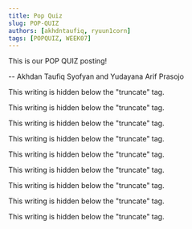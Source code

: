 ```yaml
---
title: Pop Quiz
slug: POP-QUIZ
authors: [akhdntaufiq, ryuun1corn]
tags: [POPQUIZ, WEEK07]
---
```


This is our POP QUIZ posting!

-- Akhdan Taufiq Syofyan and Yudayana Arif Prasojo

<!--truncate-->

This writing is hidden below the "truncate" tag.

This writing is hidden below the "truncate" tag.

This writing is hidden below the "truncate" tag.

This writing is hidden below the "truncate" tag.

This writing is hidden below the "truncate" tag.

This writing is hidden below the "truncate" tag.

This writing is hidden below the "truncate" tag.

This writing is hidden below the "truncate" tag.

This writing is hidden below the "truncate" tag.
